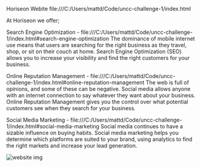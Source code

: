 Horiseon Webite
file:///C:/Users/mattd/Code/uncc-challenge-1/index.html


At Horiseon we offer;

Search Engine Optimization - file:///C:/Users/mattd/Code/uncc-challenge-1/index.html#search-engine-optimization
The dominance of mobile internet use means that users are searching for the right business as they travel, shop, or sit on their couch at home. Search Engine Optimization (SEO) allows you to increase your visibility and find the right customers for your business.

Online Reputation Management - file:///C:/Users/mattd/Code/uncc-challenge-1/index.html#online-reputation-management
The web is full of opinions, and some of these can be negative. Social media allows anyone with an internet connection to say whatever they want about your business. Online Reputation Management gives you the control over what potential customers see when they search for your business.


Social Media Marketing - file:///C:/Users/mattd/Code/uncc-challenge-1/index.html#social-media-marketing
Social media continues to have a sizable influence on buying habits. Social media marketing helps you determine which platforms are suited to your brand, using analytics to find the right markets and increase your lead generation.


![website img](Horiseon.PNG)
                   

